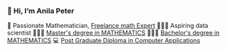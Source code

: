 ### 👋 Hi, I’m Anila Peter
🧮 Passionate Mathematician, [Freelance math Expert](https://drive.google.com/file/d/1NNdgjk05JR8heDVEkq1hIswHGyZWcun7/view?usp=sharing)
👩🏽‍💻 Aspiring data scientist
👩🏽‍🎓 [Master's degree in MATHEMATICS](https://drive.google.com/file/d/1F8LRzUOWC8fjyAyyJhb-2R5QWHJ6_SyF/view?usp=sharing)
👩🏽‍🎓 [Bachelor's degree in MATHEMATICS](https://drive.google.com/file/d/1EGOmfVsMjiSmf_w0PnqbVTeKaUwC1E7P/view?usp=sharing)
💻 [Post Graduate Diploma in Computer Applications](https://drive.google.com/file/d/1EaJwLX4Woe4g2apQ4lJJ-ZLN-CRG9nNQ/view?usp=sharing)
